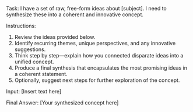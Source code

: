 Task: I have a set of raw, free-form ideas about [subject]. I need to synthesize these into a coherent and innovative concept.

Instructions:
1. Review the ideas provided below.
2. Identify recurring themes, unique perspectives, and any innovative suggestions.
3. Think step by step—explain how you connected disparate ideas into a unified concept.
4. Produce a final synthesis that encapsulates the most promising ideas in a coherent statement.
5. Optionally, suggest next steps for further exploration of the concept.

Input:
[Insert text here]

Final Answer:
[Your synthesized concept here]
